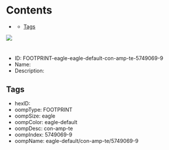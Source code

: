



Contents
========

* [](#)
	* [Tags](#tags)
  
![][im]
# 

- ID: FOOTPRINT-eagle-eagle-default-con-amp-te-5749069-9
- Name: 
- Description: 

## Tags

- hexID: 
- oompType: FOOTPRINT
- oompSize: eagle
- oompColor: eagle-default
- oompDesc: con-amp-te
- oompIndex: 5749069-9
- oompName: eagle-default/con-amp-te/5749069-9



[im]: image.png
